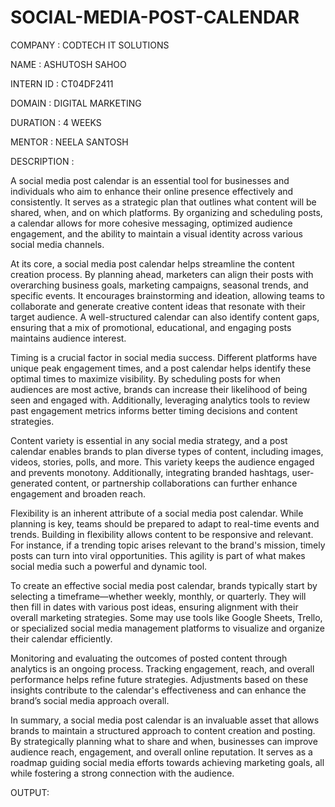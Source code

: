# SOCIAL-MEDIA-POST-CALENDAR
COMPANY : CODTECH IT SOLUTIONS 

NAME : ASHUTOSH SAHOO

INTERN ID : CT04DF2411

DOMAIN : DIGITAL MARKETING 

DURATION : 4 WEEKS 

MENTOR : NEELA SANTOSH 

DESCRIPTION :

A social media post calendar is an essential tool for businesses and individuals who aim to enhance their online presence effectively and consistently. It serves as a strategic plan that outlines what content will be shared, when, and on which platforms. By organizing and scheduling posts, a calendar allows for more cohesive messaging, optimized audience engagement, and the ability to maintain a visual identity across various social media channels.

At its core, a social media post calendar helps streamline the content creation process. By planning ahead, marketers can align their posts with overarching business goals, marketing campaigns, seasonal trends, and specific events. It encourages brainstorming and ideation, allowing teams to collaborate and generate creative content ideas that resonate with their target audience. A well-structured calendar can also identify content gaps, ensuring that a mix of promotional, educational, and engaging posts maintains audience interest.

Timing is a crucial factor in social media success. Different platforms have unique peak engagement times, and a post calendar helps identify these optimal times to maximize visibility. By scheduling posts for when audiences are most active, brands can increase their likelihood of being seen and engaged with. Additionally, leveraging analytics tools to review past engagement metrics informs better timing decisions and content strategies.

Content variety is essential in any social media strategy, and a post calendar enables brands to plan diverse types of content, including images, videos, stories, polls, and more. This variety keeps the audience engaged and prevents monotony. Additionally, integrating branded hashtags, user-generated content, or partnership collaborations can further enhance engagement and broaden reach.

Flexibility is an inherent attribute of a social media post calendar. While planning is key, teams should be prepared to adapt to real-time events and trends. Building in flexibility allows content to be responsive and relevant. For instance, if a trending topic arises relevant to the brand's mission, timely posts can turn into viral opportunities. This agility is part of what makes social media such a powerful and dynamic tool.

To create an effective social media post calendar, brands typically start by selecting a timeframe—whether weekly, monthly, or quarterly. They will then fill in dates with various post ideas, ensuring alignment with their overall marketing strategies. Some may use tools like Google Sheets, Trello, or specialized social media management platforms to visualize and organize their calendar efficiently.

Monitoring and evaluating the outcomes of posted content through analytics is an ongoing process. Tracking engagement, reach, and overall performance helps refine future strategies. Adjustments based on these insights contribute to the calendar's effectiveness and can enhance the brand’s social media approach overall.

In summary, a social media post calendar is an invaluable asset that allows brands to maintain a structured approach to content creation and posting. By strategically planning what to share and when, businesses can improve audience reach, engagement, and overall online reputation. It serves as a roadmap guiding social media efforts towards achieving marketing goals, all while fostering a strong connection with the audience. 

OUTPUT:

